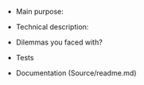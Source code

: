 * Main purpose:
 
* Technical description:

* Dilemmas you faced with?

* Tests

* Documentation (Source/readme.md)